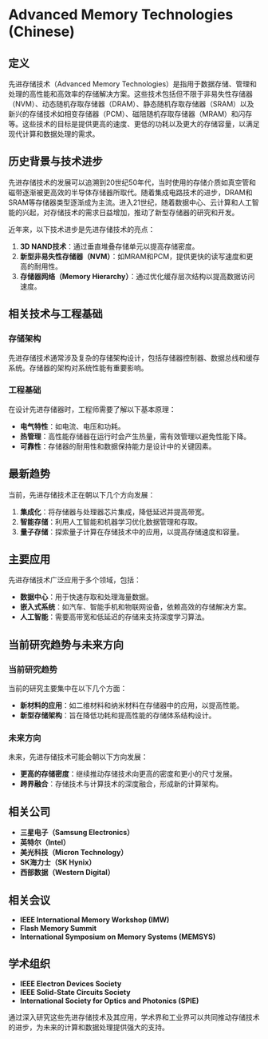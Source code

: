 # Advanced Memory Technologies (Chinese)

## 定义

先进存储技术（Advanced Memory Technologies）是指用于数据存储、管理和处理的高性能和高效率的存储解决方案。这些技术包括但不限于非易失性存储器（NVM）、动态随机存取存储器（DRAM）、静态随机存取存储器（SRAM）以及新兴的存储技术如相变存储器（PCM）、磁阻随机存取存储器（MRAM）和闪存等。这些技术的目标是提供更高的速度、更低的功耗以及更大的存储容量，以满足现代计算和数据处理的需求。

## 历史背景与技术进步

先进存储技术的发展可以追溯到20世纪50年代，当时使用的存储介质如真空管和磁带逐渐被更高效的半导体存储器所取代。随着集成电路技术的进步，DRAM和SRAM等存储器类型逐渐成为主流。进入21世纪，随着数据中心、云计算和人工智能的兴起，对存储技术的需求日益增加，推动了新型存储器的研究和开发。

近年来，以下技术进步是先进存储技术的亮点：

1. **3D NAND技术**：通过垂直堆叠存储单元以提高存储密度。
2. **新型非易失性存储器（NVM）**：如MRAM和PCM，提供更快的读写速度和更高的耐用性。
3. **存储器网络（Memory Hierarchy）**：通过优化缓存层次结构以提高数据访问速度。

## 相关技术与工程基础

### 存储架构

先进存储技术通常涉及复杂的存储架构设计，包括存储器控制器、数据总线和缓存系统。存储器的架构对系统性能有重要影响。

### 工程基础

在设计先进存储器时，工程师需要了解以下基本原理：

- **电气特性**：如电流、电压和功耗。
- **热管理**：高性能存储器在运行时会产生热量，需有效管理以避免性能下降。
- **可靠性**：存储器的耐用性和数据保持能力是设计中的关键因素。

## 最新趋势

当前，先进存储技术正在朝以下几个方向发展：

1. **集成化**：将存储器与处理器芯片集成，降低延迟并提高带宽。
2. **智能存储**：利用人工智能和机器学习优化数据管理和存取。
3. **量子存储**：探索量子计算在存储技术中的应用，以提高存储速度和容量。

## 主要应用

先进存储技术广泛应用于多个领域，包括：

- **数据中心**：用于快速存取和处理海量数据。
- **嵌入式系统**：如汽车、智能手机和物联网设备，依赖高效的存储解决方案。
- **人工智能**：需要高带宽和低延迟的存储来支持深度学习算法。

## 当前研究趋势与未来方向

### 当前研究趋势

当前的研究主要集中在以下几个方面：

- **新材料的应用**：如二维材料和纳米材料在存储器中的应用，以提高性能。
- **新型存储架构**：旨在降低功耗和提高性能的存储体系结构设计。

### 未来方向

未来，先进存储技术可能会朝以下方向发展：

- **更高的存储密度**：继续推动存储技术向更高的密度和更小的尺寸发展。
- **跨界融合**：存储技术与计算技术的深度融合，形成新的计算架构。

## 相关公司

- **三星电子（Samsung Electronics）**
- **英特尔（Intel）**
- **美光科技（Micron Technology）**
- **SK海力士（SK Hynix）**
- **西部数据（Western Digital）**

## 相关会议

- **IEEE International Memory Workshop (IMW)**
- **Flash Memory Summit**
- **International Symposium on Memory Systems (MEMSYS)**

## 学术组织

- **IEEE Electron Devices Society**
- **IEEE Solid-State Circuits Society**
- **International Society for Optics and Photonics (SPIE)**

通过深入研究这些先进存储技术及其应用，学术界和工业界可以共同推动存储技术的进步，为未来的计算和数据处理提供强大的支持。